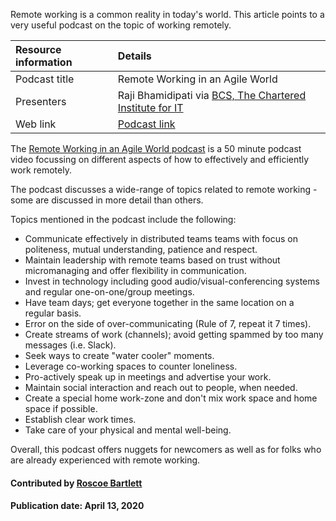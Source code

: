 
<!-- deck start -->
Remote working is a common reality in today's world. This article points to a very useful podcast on the topic of working remotely.
<!-- deck end-->

Resource information | Details 
:--- | :--- 
Podcast title  | Remote Working in an Agile World
Presenters | Raji Bhamidipati via [BCS, The Chartered Institute for IT](https://www.bcs.org/)
Web link | [Podcast link](https://www.infoq.com/presentations/practices-working-remote/?utm_source=email&utm_medium=culture-methods&utm_campaign=newsletter&utm_content=11262019)

The [Remote Working in an Agile World podcast](https://www.infoq.com/presentations/practices-working-remote/?utm_source=email&utm_medium=culture-methods&utm_campaign=newsletter&utm_content=11262019 "Remote Working in an Agile World") is a 50 minute podcast video focussing on different aspects of how to effectively and efficiently work remotely. 

The podcast discusses a wide-range of topics related to remote working - some are discussed in more detail than others.

Topics mentioned in the podcast include the following: 
 - Communicate effectively in distributed teams teams with focus on politeness, mutual understanding, patience and respect.
 - Maintain leadership with remote teams based on trust without micromanaging and offer flexibility in communication.
 - Invest in technology including good audio/visual-conferencing systems and regular one-on-one/group meetings.
 - Have team days; get everyone together in the same location on a regular basis.
 - Error on the side of over-communicating (Rule of 7, repeat it 7 times).
 - Create streams of work (channels); avoid getting spammed by too many messages (i.e. Slack).
 - Seek ways to create "water cooler" moments.
 - Leverage co-working spaces to counter loneliness.
 - Pro-actively speak up in meetings and advertise your work.
 - Maintain social interaction and reach out to people, when needed.
 - Create a special home work-zone and don't mix work space and home space if possible.
 - Establish clear work times.
 - Take care of your physical and mental well-being.

Overall, this podcast offers nuggets for newcomers as well as for folks who are already experienced with remote working.

#### Contributed by [Roscoe Bartlett](https://github.com/bartlettroscoe)

#### Publication date: April 13, 2020

<!---
Publish: preview
Pinned: yes
RSS update: 
Categories: skills
Topics: personal productivity and sustainability
--->
